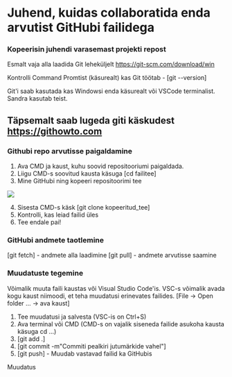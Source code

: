 # Juhend, kuidas collaboratida enda arvutist GitHubi failidega

### Kopeerisin juhendi varasemast projekti repost

Esmalt vaja alla laadida Git leheküljelt https://git-scm.com/download/win

Kontrolli Command Promtist (käsurealt) kas Git töötab - [git --version]

Git'i saab kasutada kas Windowsi enda käsurealt või VSCode terminalist.
Sandra kasutab teist. 

## Täpsemalt saab lugeda giti käskudest https://githowto.com


### Githubi repo arvutisse paigaldamine

1. Ava CMD ja kaust, kuhu soovid repositooriumi paigaldada.
2. Liigu CMD-s soovitud kausta käsuga [cd failitee]
3. Mine GitHubi ning kopeeri repositoorimi tee

![](image.png)

4. Sisesta CMD-s käsk [git clone kopeeritud_tee]
5. Kontrolli, kas leiad failid üles
6. Tee endale pai!

### GitHubi andmete taotlemine

[git fetch] - andmete alla laadimine
[git pull] - andmete arvutisse saamine

### Muudatuste tegemine

Võimalik muuta faili kaustas või Visual Studio Code'is.
VSC-s võimalik avada kogu kaust niimoodi, et teha muudatusi erinevates failides. [File -> Open folder ... -> ava kaust]

1. Tee muudatusi ja salvesta (VSC-is on Ctrl+S)
2. Ava terminal või CMD (CMD-s on vajalik siseneda failide asukoha kausta käsuga cd ...)
3. [git add .]
4. [git commit -m"Commiti pealkiri jutumärkide vahel"]
5. [git push] - Muudab vastavad failid ka GitHubis

Muudatus
